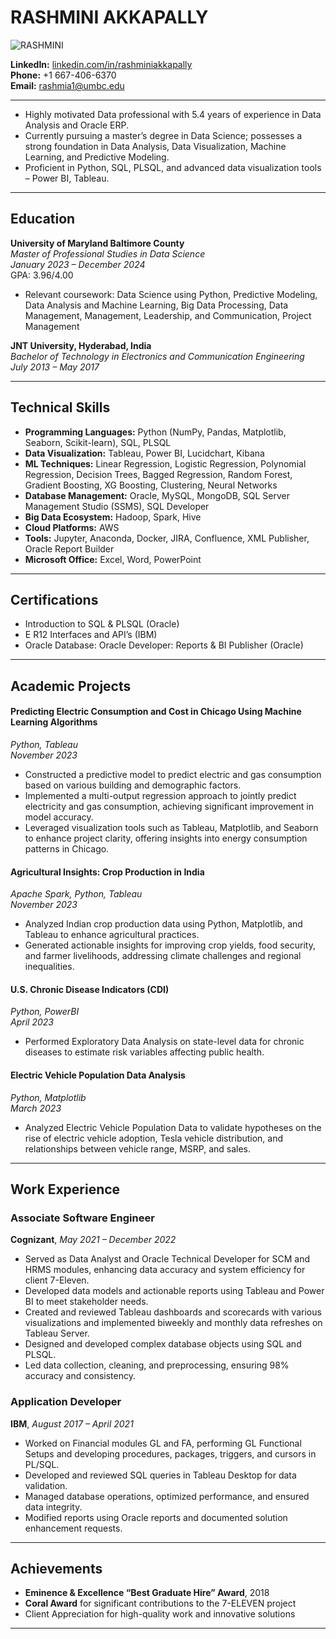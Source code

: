 # **RASHMINI AKKAPALLY**

![RASHMINI](headshot.jpg)

**LinkedIn:** [linkedin.com/in/rashminiakkapally](http://www.linkedin.com/in/rashminiakkapally)  
**Phone:** +1 667-406-6370  
**Email:** rashmia1@umbc.edu  

----

- Highly motivated Data professional with 5.4 years of experience in Data Analysis and Oracle ERP.
- Currently pursuing a master’s degree in Data Science; possesses a strong foundation in Data Analysis, Data Visualization, Machine Learning, and Predictive Modeling.
- Proficient in Python, SQL, PLSQL, and advanced data visualization tools – Power BI, Tableau.

---

## **Education**

**University of Maryland Baltimore County**  
*Master of Professional Studies in Data Science*  
*January 2023 – December 2024*  
GPA: 3.96/4.00

- Relevant coursework: Data Science using Python, Predictive Modeling, Data Analysis and Machine Learning, Big Data Processing, Data Management, Management, Leadership, and Communication, Project Management

**JNT University, Hyderabad, India**  
*Bachelor of Technology in Electronics and Communication Engineering*  
*July 2013 – May 2017*

---

## **Technical Skills**

- **Programming Languages:** Python (NumPy, Pandas, Matplotlib, Seaborn, Scikit-learn), SQL, PLSQL
- **Data Visualization:** Tableau, Power BI, Lucidchart, Kibana
- **ML Techniques:** Linear Regression, Logistic Regression, Polynomial Regression, Decision Trees, Bagged Regression, Random Forest, Gradient Boosting, XG Boosting, Clustering, Neural Networks
- **Database Management:** Oracle, MySQL, MongoDB, SQL Server Management Studio (SSMS), SQL Developer
- **Big Data Ecosystem:** Hadoop, Spark, Hive
- **Cloud Platforms:** AWS
- **Tools:** Jupyter, Anaconda, Docker, JIRA, Confluence, XML Publisher, Oracle Report Builder
- **Microsoft Office:** Excel, Word, PowerPoint

---

## **Certifications**

- Introduction to SQL & PLSQL (Oracle)
- E R12 Interfaces and API’s (IBM)
- Oracle Database: Oracle Developer: Reports & BI Publisher (Oracle)

---

## **Academic Projects**

#### **Predicting Electric Consumption and Cost in Chicago Using Machine Learning Algorithms**  
*Python, Tableau*  
*November 2023*

- Constructed a predictive model to predict electric and gas consumption based on various building and demographic factors.
- Implemented a multi-output regression approach to jointly predict electricity and gas consumption, achieving significant improvement in model accuracy.
- Leveraged visualization tools such as Tableau, Matplotlib, and Seaborn to enhance project clarity, offering insights into energy consumption patterns in Chicago.

#### **Agricultural Insights: Crop Production in India**  
*Apache Spark, Python, Tableau*  
*November 2023*

- Analyzed Indian crop production data using Python, Matplotlib, and Tableau to enhance agricultural practices.
- Generated actionable insights for improving crop yields, food security, and farmer livelihoods, addressing climate challenges and regional inequalities.

#### **U.S. Chronic Disease Indicators (CDI)**  
*Python, PowerBI*  
*April 2023*

- Performed Exploratory Data Analysis on state-level data for chronic diseases to estimate risk variables affecting public health.

#### **Electric Vehicle Population Data Analysis**  
*Python, Matplotlib*  
*March 2023*

- Analyzed Electric Vehicle Population Data to validate hypotheses on the rise of electric vehicle adoption, Tesla vehicle distribution, and relationships between vehicle range, MSRP, and sales.

---

## **Work Experience**

### **Associate Software Engineer**  
**Cognizant**, *May 2021 – December 2022*

- Served as Data Analyst and Oracle Technical Developer for SCM and HRMS modules, enhancing data accuracy and system efficiency for client 7-Eleven.
- Developed data models and actionable reports using Tableau and Power BI to meet stakeholder needs.
- Created and reviewed Tableau dashboards and scorecards with various visualizations and implemented biweekly and monthly data refreshes on Tableau Server.
- Designed and developed complex database objects using SQL and PLSQL.
- Led data collection, cleaning, and preprocessing, ensuring 98% accuracy and consistency.

### **Application Developer**  
**IBM**, *August 2017 – April 2021*

- Worked on Financial modules GL and FA, performing GL Functional Setups and developing procedures, packages, triggers, and cursors in PL/SQL.
- Developed and reviewed SQL queries in Tableau Desktop for data validation.
- Managed database operations, optimized performance, and ensured data integrity.
- Modified reports using Oracle reports and documented solution enhancement requests.

---

## **Achievements**

- **Eminence & Excellence “Best Graduate Hire” Award**, 2018
- **Coral Award** for significant contributions to the 7-ELEVEN project
- Client Appreciation for high-quality work and innovative solutions

---
